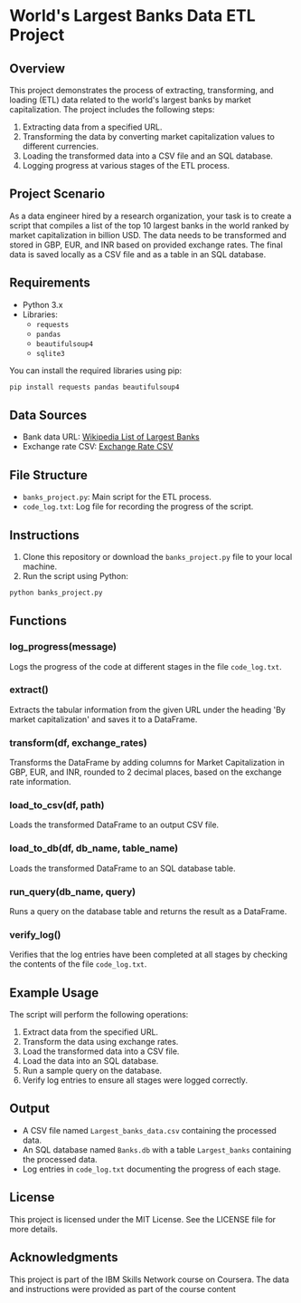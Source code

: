 
# World's Largest Banks Data ETL Project

## Overview

This project demonstrates the process of extracting, transforming, and loading (ETL) data related to the world's largest banks by market capitalization. The project includes the following steps:

1. Extracting data from a specified URL.
2. Transforming the data by converting market capitalization values to different currencies.
3. Loading the transformed data into a CSV file and an SQL database.
4. Logging progress at various stages of the ETL process.

## Project Scenario

As a data engineer hired by a research organization, your task is to create a script that compiles a list of the top 10 largest banks in the world ranked by market capitalization in billion USD. The data needs to be transformed and stored in GBP, EUR, and INR based on provided exchange rates. The final data is saved locally as a CSV file and as a table in an SQL database.

## Requirements

- Python 3.x
- Libraries:
  - `requests`
  - `pandas`
  - `beautifulsoup4`
  - `sqlite3`

You can install the required libraries using pip:

```bash
pip install requests pandas beautifulsoup4
```

## Data Sources

- Bank data URL: [Wikipedia List of Largest Banks](https://web.archive.org/web/20230908091635/https://en.wikipedia.org/wiki/List_of_largest_banks)
- Exchange rate CSV: [Exchange Rate CSV](https://cf-courses-data.s3.us.cloud-object-storage.appdomain.cloud/IBMSkillsNetwork-PY0221EN-Coursera/labs/v2/exchange_rate.csv)

## File Structure

- `banks_project.py`: Main script for the ETL process.
- `code_log.txt`: Log file for recording the progress of the script.

## Instructions

1. Clone this repository or download the `banks_project.py` file to your local machine.
2. Run the script using Python:

```bash
python banks_project.py
```

## Functions

### log_progress(message)
Logs the progress of the code at different stages in the file `code_log.txt`.

### extract()
Extracts the tabular information from the given URL under the heading 'By market capitalization' and saves it to a DataFrame.

### transform(df, exchange_rates)
Transforms the DataFrame by adding columns for Market Capitalization in GBP, EUR, and INR, rounded to 2 decimal places, based on the exchange rate information.

### load_to_csv(df, path)
Loads the transformed DataFrame to an output CSV file.

### load_to_db(df, db_name, table_name)
Loads the transformed DataFrame to an SQL database table.

### run_query(db_name, query)
Runs a query on the database table and returns the result as a DataFrame.

### verify_log()
Verifies that the log entries have been completed at all stages by checking the contents of the file `code_log.txt`.

## Example Usage

The script will perform the following operations:

1. Extract data from the specified URL.
2. Transform the data using exchange rates.
3. Load the transformed data into a CSV file.
4. Load the data into an SQL database.
5. Run a sample query on the database.
6. Verify log entries to ensure all stages were logged correctly.

## Output

- A CSV file named `Largest_banks_data.csv` containing the processed data.
- An SQL database named `Banks.db` with a table `Largest_banks` containing the processed data.
- Log entries in `code_log.txt` documenting the progress of each stage.

## License

This project is licensed under the MIT License. See the LICENSE file for more details.

## Acknowledgments

This project is part of the IBM Skills Network course on Coursera. The data and instructions were provided as part of the course content
